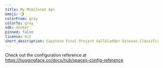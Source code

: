 ```yaml
---
title: My Mobilenet Api
emoji: 🌖
colorFrom: gray
colorTo: gray
sdk: docker
pinned: false
license: mit
short_description: Capstone Final Project Gallbladder Disease Classification
---
```


Check out the configuration reference at https://huggingface.co/docs/hub/spaces-config-reference
